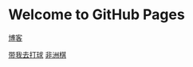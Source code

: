# Welcome to GitHub Pages

[博客](https://zhaochongyan.github.io/blog/)

[带我去打球](https://zhaochongyan.github.io/application/cxkball/)
[非洲棋](https://zhaochongyan.github.io/application/mancala/)
